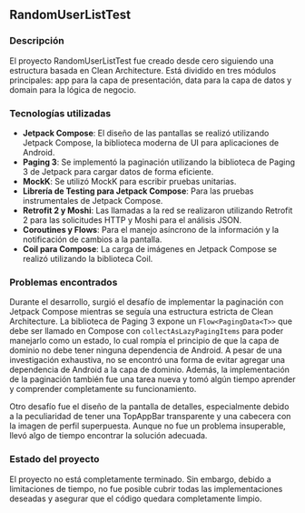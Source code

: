 ## RandomUserListTest

### Descripción
El proyecto RandomUserListTest fue creado desde cero siguiendo una estructura basada en Clean Architecture. Está dividido en tres módulos principales: app para la capa de presentación, data para la capa de datos y domain para la lógica de negocio.

### Tecnologías utilizadas
- **Jetpack Compose**: El diseño de las pantallas se realizó utilizando Jetpack Compose, la biblioteca moderna de UI para aplicaciones de Android.
- **Paging 3**: Se implementó la paginación utilizando la biblioteca de Paging 3 de Jetpack para cargar datos de forma eficiente.
- **MockK**: Se utilizó MockK para escribir pruebas unitarias.
- **Librería de Testing para Jetpack Compose**: Para las pruebas instrumentales de Jetpack Compose.
- **Retrofit 2 y Moshi**: Las llamadas a la red se realizaron utilizando Retrofit 2 para las solicitudes HTTP y Moshi para el análisis JSON.
- **Coroutines y Flows**: Para el manejo asíncrono de la información y la notificación de cambios a la pantalla.
- **Coil para Compose**: La carga de imágenes en Jetpack Compose se realizó utilizando la biblioteca Coil.

### Problemas encontrados
Durante el desarrollo, surgió el desafío de implementar la paginación con Jetpack Compose mientras se seguía una estructura estricta de Clean Architecture. La biblioteca de Paging 3 expone un `Flow<PagingData<T>>` que debe ser llamado en Compose con `collectAsLazyPagingItems` para poder manejarlo como un estado, lo cual rompía el principio de que la capa de dominio no debe tener ninguna dependencia de Android. A pesar de una investigación exhaustiva, no se encontró una forma de evitar agregar una dependencia de Android a la capa de dominio. Además, la implementación de la paginación también fue una tarea nueva y tomó algún tiempo aprender y comprender completamente su funcionamiento.

Otro desafío fue el diseño de la pantalla de detalles, especialmente debido a la peculiaridad de tener una TopAppBar transparente y una cabecera con la imagen de perfil superpuesta. Aunque no fue un problema insuperable, llevó algo de tiempo encontrar la solución adecuada.

### Estado del proyecto
El proyecto no está completamente terminado. Sin embargo, debido a limitaciones de tiempo, no fue posible cubrir todas las implementaciones deseadas y asegurar que el código quedara completamente limpio.

